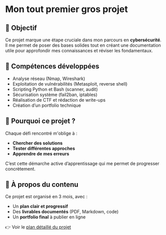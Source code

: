 # Mon tout premier gros projet

## 🧠 Objectif

Ce projet marque une étape cruciale dans mon parcours en **cybersécurité**.  
Il me permet de poser des bases solides tout en créant une documentation utile pour approfondir mes connaissances et réviser les fondamentaux.

## 🧰 Compétences développées

- Analyse réseau (Nmap, Wireshark)
- Exploitation de vulnérabilités (Metasploit, reverse shell)
- Scripting Python et Bash (scanner, audit)
- Sécurisation système (fail2ban, iptables)
- Réalisation de CTF et rédaction de write-ups
- Création d’un portfolio technique

## 🚀 Pourquoi ce projet ?

Chaque défi rencontré m'oblige à :
- **Chercher des solutions**
- **Tester différentes approches**
- **Apprendre de mes erreurs**

C’est cette démarche active d’apprentissage qui me permet de progresser concrètement.

## 📎 À propos du contenu

Ce projet est organisé en 3 mois, avec :
- Un **plan clair et progressif**
- Des **livrables documentés** (PDF, Markdown, code)
- Un **portfolio final** à publier en ligne

👉 Voir le [plan détaillé du projet](./plan_progression.md)
